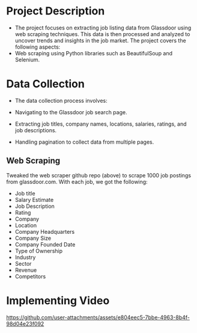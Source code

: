 # Project Description
* The project focuses on extracting job listing data from Glassdoor using web scraping techniques. This data is then processed and analyzed to uncover trends and insights in the job market. The project covers the following aspects:
* Web scraping using Python libraries such as BeautifulSoup and Selenium.

# Data Collection
* The data collection process involves:

* Navigating to the Glassdoor job search page.
* Extracting job titles, company names, locations, salaries, ratings, and job descriptions.
* Handling pagination to collect data from multiple pages.

## Web Scraping
Tweaked the web scraper github repo (above) to scrape 1000 job postings from glassdoor.com. With each job, we got the following:
*	Job title
*	Salary Estimate
*	Job Description
*	Rating
*	Company 
*	Location
*	Company Headquarters 
*	Company Size
*	Company Founded Date
*	Type of Ownership 
*	Industry
*	Sector
*	Revenue
*	Competitors 

# Implementing Video
https://github.com/user-attachments/assets/e804eec5-7bbe-4963-8b4f-98d04e23f092


